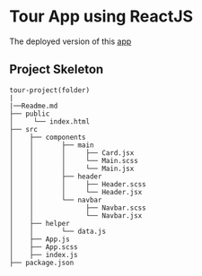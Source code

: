 # Tour App using ReactJS

The deployed version of this [app](https://horoscope-mehmet.netlify.app/)

## Project Skeleton

```
tour-project(folder)
|
|──Readme.md        
├── public
│     └── index.html
├── src
│    ├── components
│    │       ├── main
│    │       │     ├── Card.jsx
│    │       │     └── Main.scss
│    │       │     └── Main.jsx
│    │       ├── header
│    │       │     ├── Header.scss
│    │       │     └── Header.jsx
│    │       └── navbar
│    │             ├── Navbar.scss
│    │             └── Navbar.jsx
│    ├── helper
│    │       └── data.js
│    ├── App.js
│    ├── App.scss
│    ├── index.js
├── package.json
```
